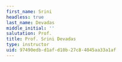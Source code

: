 ```yaml
---
first_name: Srini
headless: true
last_name: Devadas
middle_initial: ''
salutation: Prof.
title: Prof. Srini Devadas
type: instructor
uid: 97490edb-d1af-d10b-27c8-4045aa33a1af
---
```


